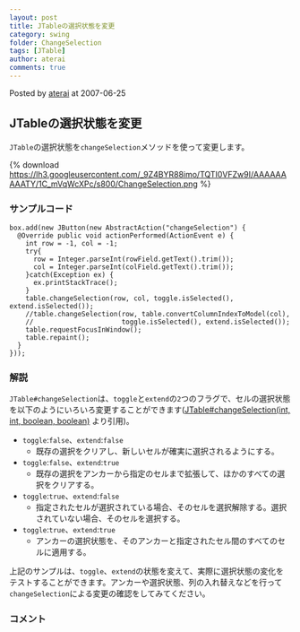 ```yaml
---
layout: post
title: JTableの選択状態を変更
category: swing
folder: ChangeSelection
tags: [JTable]
author: aterai
comments: true
---
```


Posted by [aterai](http://terai.xrea.jp/aterai.html) at 2007-06-25

## JTableの選択状態を変更
`JTable`の選択状態を`changeSelection`メソッドを使って変更します。


{% download https://lh3.googleusercontent.com/_9Z4BYR88imo/TQTI0VFZw9I/AAAAAAAAATY/1C_mVqWcXPc/s800/ChangeSelection.png %}

### サンプルコード
<pre class="prettyprint"><code>box.add(new JButton(new AbstractAction("changeSelection") {
  @Override public void actionPerformed(ActionEvent e) {
    int row = -1, col = -1;
    try{
      row = Integer.parseInt(rowField.getText().trim());
      col = Integer.parseInt(colField.getText().trim());
    }catch(Exception ex) {
      ex.printStackTrace();
    }
    table.changeSelection(row, col, toggle.isSelected(), extend.isSelected());
    //table.changeSelection(row, table.convertColumnIndexToModel(col),
    //                      toggle.isSelected(), extend.isSelected());
    table.requestFocusInWindow();
    table.repaint();
  }
}));
</code></pre>

### 解説
`JTable#changeSelection`は、`toggle`と`extend`の`2`つのフラグで、セルの選択状態を以下のようにいろいろ変更することができます([JTable#changeSelection(int, int, boolean, boolean)](http://docs.oracle.com/javase/jp/6/api/javax/swing/JTable.html#changeSelection%28int,%20int,%20boolean,%20boolean%29) より引用)。

- `toggle`:`false`、`extend`:`false`
    - 既存の選択をクリアし、新しいセルが確実に選択されるようにする。
- `toggle`:`false`、`extend`:`true`
    - 既存の選択をアンカーから指定のセルまで拡張して、ほかのすべての選択をクリアする。
- `toggle`:`true`、`extend`:`false`
    - 指定されたセルが選択されている場合、そのセルを選択解除する。選択されていない場合、そのセルを選択する。
- `toggle`:`true`、`extend`:`true`
    - アンカーの選択状態を、そのアンカーと指定されたセル間のすべてのセルに適用する。

<!-- dummy comment line for breaking list -->

上記のサンプルは、`toggle`、`extend`の状態を変えて、実際に選択状態の変化をテストすることができます。アンカーや選択状態、列の入れ替えなどを行って`changeSelection`による変更の確認をしてみてください。

### コメント
